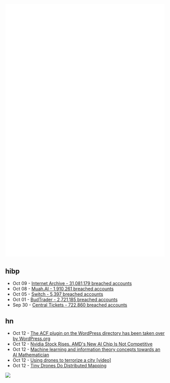 ![Metrics](https://raw.githubusercontent.com/phixion/phixion/master/metrics.svg)

## hibp

<!--
for https://github.com/phixion/phixion/blob/main/.github/workflows/feeds.yml
-->
<!--START_SECTION:haveibeenpwnd-->
- Oct 09 - [Internet Archive - 31,081,179 breached accounts](https://haveibeenpwned.com/PwnedWebsites#InternetArchive)
- Oct 08 - [Muah.AI - 1,910,261 breached accounts](https://haveibeenpwned.com/PwnedWebsites#Muah)
- Oct 05 - [Switch - 5,397 breached accounts](https://haveibeenpwned.com/PwnedWebsites#Switch)
- Oct 01 - [BudTrader - 2,721,185 breached accounts](https://haveibeenpwned.com/PwnedWebsites#BudTrader)
- Sep 30 - [Central Tickets - 722,860 breached accounts](https://haveibeenpwned.com/PwnedWebsites#CentralTickets)
<!--END_SECTION:haveibeenpwnd-->

## hn

<!--
for https://github.com/phixion/phixion/blob/main/.github/workflows/feeds.yml
-->
<!--START_SECTION:hn-->
- Oct 12 - [The ACF plugin on the WordPress directory has been taken over by WordPress.org](https://twitter.com/wp_acf/status/1845169499064107049)
- Oct 12 - [Nvidia Stock Rises. AMD's New AI Chip Is Not Competitive](https://www.barrons.com/articles/nvidia-stock-price-amd-ai-chips-b6c42016)
- Oct 12 - [Machine learning and information theory concepts towards an AI Mathematician](https://arxiv.org/abs/2403.04571)
- Oct 12 - [Using drones to terrorize a city [video]](https://www.youtube.com/watch?v=InGah1DF2Cc)
- Oct 12 - [Tiny Drones Do Distributed Mapping](https://hackaday.com/2024/10/11/tiny-drones-do-distributed-mapping/)
<!--END_SECTION:hn-->

<!--
for https://yhype.me
-->
![](https://hit.yhype.me/github/profile?user_id=13013670)
